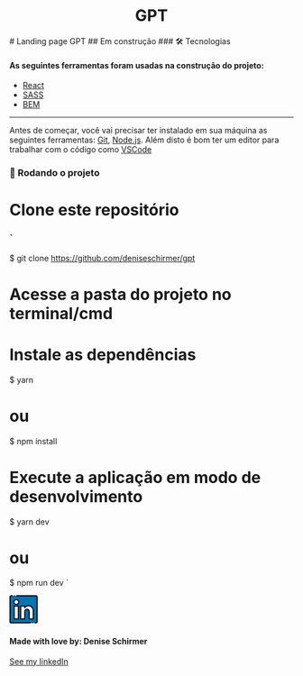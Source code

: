 <h1 style="text-align: center; font-weight: bold;">GPT</h1>
# Landing page GPT
## Em construção
### 🛠 Tecnologias

#### As seguintes ferramentas foram usadas na construção do projeto:

- [React](https://pt-br.reactjs.org/)
- [SASS](https://sass-lang.com/documentation/)
- [BEM](https://en.bem.info/methodology/)

---

Antes de começar, você vai precisar ter instalado em sua máquina as seguintes ferramentas:
[Git](https://git-scm.com), [Node.js](https://nodejs.org/en/).
Além disto é bom ter um editor para trabalhar com o código como [VSCode](https://code.visualstudio.com/)

### 🎲 Rodando o projeto

# Clone este repositório

### `

$ git clone https://github.com/deniseschirmer/gpt

# Acesse a pasta do projeto no terminal/cmd

# Instale as dependências

$ yarn

# ou

$ npm install

# Execute a aplicação em modo de desenvolvimento

$ yarn dev

# ou

$ npm run dev
`

<a href="https://raw.githubusercontent.com/ARTHURPC03/Proffy-FullStack/master/github/linkedin.png">
<img src="https://raw.githubusercontent.com/ARTHURPC03/Proffy-FullStack/master/github/linkedin.png" alt="LinkedIn" height="50"></a>
<br />

#### Made with love by: Denise Schirmer

[See my linkedIn](https://www.linkedin.com/in/denise-s-lima-schirmer-9702661ba/)
